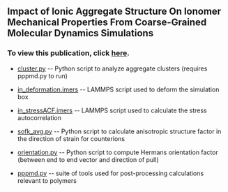 ## Impact of Ionic Aggregate Structure On Ionomer Mechanical Properties From Coarse-Grained Molecular Dynamics Simulations
### To view this publication, click [here](https://aip.scitation.org/doi/10.1063/1.4985904). 


- [cluster.py](https://github.com/hall-polymers/published-work/blob/master/2017-sampath2017impact/cluster.py)  -- Python script to analyze aggregate clusters (requires pppmd.py to run)

- [in_deformation.imers](https://github.com/hall-polymers/published-work/blob/master/2017-sampath2017impact/in_deformation.imers) -- LAMMPS script used to deform the simulation box

- [in_stressACF.imers](https://github.com/hall-polymers/published-work/blob/master/2017-sampath2017impact/in_stressacf.imers) -- LAMMPS script used to calculate the stress autocorrelation

- [sofk_avg.py](https://github.com/hall-polymers/published-work/blob/master/2017-sampath2017impact/sofk_avg.py) -- Python script to calculate anisotropic structure factor in the direction of strain for counterions

- [orientation.py](https://github.com/hall-polymers/published-work/blob/master/2017-sampath2017impact/orientation.py) -- Python script to compute Hermans orientation factor (between end to end vector and direction of pull)

- [pppmd.py](https://github.com/hall-polymers/published-work/blob/master/2017-sampath2017impact/pppmd.py) -- suite of tools used for post-processing calculations relevant to polymers
